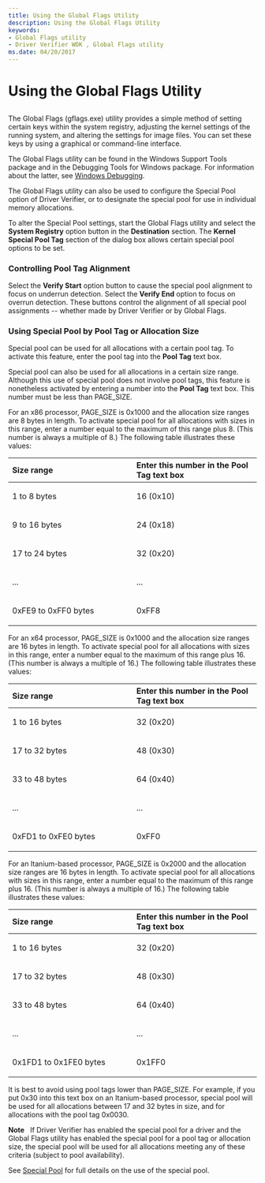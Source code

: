 ```yaml
---
title: Using the Global Flags Utility
description: Using the Global Flags Utility
keywords:
- Global Flags utility
- Driver Verifier WDK , Global Flags utility
ms.date: 04/20/2017
---
```


# Using the Global Flags Utility


## <span id="ddk_using_the_global_flags_utility_tools"></span><span id="DDK_USING_THE_GLOBAL_FLAGS_UTILITY_TOOLS"></span>


The Global Flags (gflags.exe) utility provides a simple method of setting certain keys within the system registry, adjusting the kernel settings of the running system, and altering the settings for image files. You can set these keys by using a graphical or command-line interface.

The Global Flags utility can be found in the Windows Support Tools package and in the Debugging Tools for Windows package. For information about the latter, see [Windows Debugging](../debugger/index.md).

The Global Flags utility can also be used to configure the Special Pool option of Driver Verifier, or to designate the special pool for use in individual memory allocations.

To alter the Special Pool settings, start the Global Flags utility and select the **System Registry** option button in the **Destination** section. The **Kernel Special Pool Tag** section of the dialog box allows certain special pool options to be set.

### <span id="controlling_pool_tag_alignment"></span><span id="CONTROLLING_POOL_TAG_ALIGNMENT"></span>Controlling Pool Tag Alignment

Select the **Verify Start** option button to cause the special pool alignment to focus on underrun detection. Select the **Verify End** option to focus on overrun detection. These buttons control the alignment of all special pool assignments -- whether made by Driver Verifier or by Global Flags.

### <span id="using_special_pool_by_pool_tag_or_allocation_size"></span><span id="USING_SPECIAL_POOL_BY_POOL_TAG_OR_ALLOCATION_SIZE"></span>Using Special Pool by Pool Tag or Allocation Size

Special pool can be used for all allocations with a certain pool tag. To activate this feature, enter the pool tag into the **Pool Tag** text box.

Special pool can also be used for all allocations in a certain size range. Although this use of special pool does not involve pool tags, this feature is nonetheless activated by entering a number into the **Pool Tag** text box. This number must be less than PAGE\_SIZE.

For an x86 processor, PAGE\_SIZE is 0x1000 and the allocation size ranges are 8 bytes in length. To activate special pool for all allocations with sizes in this range, enter a number equal to the maximum of this range plus 8. (This number is always a multiple of 8.) The following table illustrates these values:

<table>
<colgroup>
<col width="50%" />
<col width="50%" />
</colgroup>
<thead>
<tr class="header">
<th align="left">Size range</th>
<th align="left">Enter this number in the Pool Tag text box</th>
</tr>
</thead>
<tbody>
<tr class="odd">
<td align="left"><p>1 to 8 bytes</p></td>
<td align="left"><p>16 (0x10)</p></td>
</tr>
<tr class="even">
<td align="left"><p>9 to 16 bytes</p></td>
<td align="left"><p>24 (0x18)</p></td>
</tr>
<tr class="odd">
<td align="left"><p>17 to 24 bytes</p></td>
<td align="left"><p>32 (0x20)</p></td>
</tr>
<tr class="even">
<td align="left"><p>...</p></td>
<td align="left"><p>...</p></td>
</tr>
<tr class="odd">
<td align="left"><p>0xFE9 to 0xFF0 bytes</p></td>
<td align="left"><p>0xFF8</p></td>
</tr>
</tbody>
</table>

 

For an x64 processor, PAGE\_SIZE is 0x1000 and the allocation size ranges are 16 bytes in length. To activate special pool for all allocations with sizes in this range, enter a number equal to the maximum of this range plus 16. (This number is always a multiple of 16.) The following table illustrates these values:

<table>
<colgroup>
<col width="50%" />
<col width="50%" />
</colgroup>
<thead>
<tr class="header">
<th align="left">Size range</th>
<th align="left">Enter this number in the Pool Tag text box</th>
</tr>
</thead>
<tbody>
<tr class="odd">
<td align="left"><p>1 to 16 bytes</p></td>
<td align="left"><p>32 (0x20)</p></td>
</tr>
<tr class="even">
<td align="left"><p>17 to 32 bytes</p></td>
<td align="left"><p>48 (0x30)</p></td>
</tr>
<tr class="odd">
<td align="left"><p>33 to 48 bytes</p></td>
<td align="left"><p>64 (0x40)</p></td>
</tr>
<tr class="even">
<td align="left"><p>...</p></td>
<td align="left"><p>...</p></td>
</tr>
<tr class="odd">
<td align="left"><p>0xFD1 to 0xFE0 bytes</p></td>
<td align="left"><p>0xFF0</p></td>
</tr>
</tbody>
</table>

 

For an Itanium-based processor, PAGE\_SIZE is 0x2000 and the allocation size ranges are 16 bytes in length. To activate special pool for all allocations with sizes in this range, enter a number equal to the maximum of this range plus 16. (This number is always a multiple of 16.) The following table illustrates these values:

<table>
<colgroup>
<col width="50%" />
<col width="50%" />
</colgroup>
<thead>
<tr class="header">
<th align="left">Size range</th>
<th align="left">Enter this number in the Pool Tag text box</th>
</tr>
</thead>
<tbody>
<tr class="odd">
<td align="left"><p>1 to 16 bytes</p></td>
<td align="left"><p>32 (0x20)</p></td>
</tr>
<tr class="even">
<td align="left"><p>17 to 32 bytes</p></td>
<td align="left"><p>48 (0x30)</p></td>
</tr>
<tr class="odd">
<td align="left"><p>33 to 48 bytes</p></td>
<td align="left"><p>64 (0x40)</p></td>
</tr>
<tr class="even">
<td align="left"><p>...</p></td>
<td align="left"><p>...</p></td>
</tr>
<tr class="odd">
<td align="left"><p>0x1FD1 to 0x1FE0 bytes</p></td>
<td align="left"><p>0x1FF0</p></td>
</tr>
</tbody>
</table>

 

It is best to avoid using pool tags lower than PAGE\_SIZE. For example, if you put 0x30 into this text box on an Itanium-based processor, special pool will be used for all allocations between 17 and 32 bytes in size, and for allocations with the pool tag 0x0030.

**Note**   If Driver Verifier has enabled the special pool for a driver and the Global Flags utility has enabled the special pool for a pool tag or allocation size, the special pool will be used for all allocations meeting any of these criteria (subject to pool availability).

 

See [Special Pool](special-pool.md) for full details on the use of the special pool.

 

